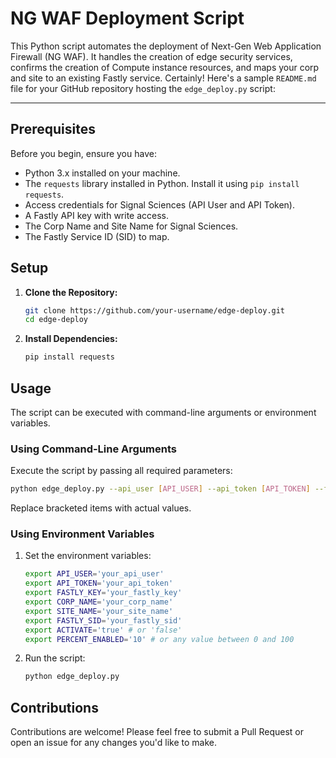 # NG WAF Deployment Script

This Python script automates the deployment of Next-Gen Web Application Firewall (NG WAF). It handles the creation of edge security services, confirms the creation of Compute instance resources, and maps your corp and site to an existing Fastly service.
Certainly! Here's a sample `README.md` file for your GitHub repository hosting the `edge_deploy.py` script:

---

## Prerequisites

Before you begin, ensure you have:

- Python 3.x installed on your machine.
- The `requests` library installed in Python. Install it using `pip install requests`.
- Access credentials for Signal Sciences (API User and API Token).
- A Fastly API key with write access.
- The Corp Name and Site Name for Signal Sciences.
- The Fastly Service ID (SID) to map.

## Setup

1. **Clone the Repository:**
   
   ```bash
   git clone https://github.com/your-username/edge-deploy.git
   cd edge-deploy
   ```

2. **Install Dependencies:**
   
   ```bash
   pip install requests
   ```

## Usage

The script can be executed with command-line arguments or environment variables. 

### Using Command-Line Arguments

Execute the script by passing all required parameters:

```bash
python edge_deploy.py --api_user [API_USER] --api_token [API_TOKEN] --fastly_key [FASTLY_KEY] --corp_name [CORP_NAME] --site_name [SITE_NAME] --fastly_sid [FASTLY_SID] [--activate] [--percent_enabled [0-100]]
```

Replace bracketed items with actual values.

### Using Environment Variables

1. Set the environment variables:

   ```bash
   export API_USER='your_api_user'
   export API_TOKEN='your_api_token'
   export FASTLY_KEY='your_fastly_key'
   export CORP_NAME='your_corp_name'
   export SITE_NAME='your_site_name'
   export FASTLY_SID='your_fastly_sid'
   export ACTIVATE='true' # or 'false'
   export PERCENT_ENABLED='10' # or any value between 0 and 100
   ```

2. Run the script:

   ```bash
   python edge_deploy.py
   ```

## Contributions

Contributions are welcome! Please feel free to submit a Pull Request or open an issue for any changes you'd like to make.
